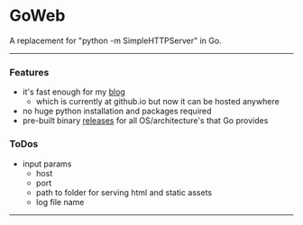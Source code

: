 # GoWeb

A replacement for "python -m SimpleHTTPServer" in Go.

***

### Features

* it's fast enough for my <a href="http://cleesmith.github.io/" target="_blank">blog</a>
  - which is currently at github.io but now it can be hosted anywhere
* no huge python installation and packages required
* pre-built binary <a href="https://github.com/cleesmith/goweb/releases" target="_blank">releases</a> for all OS/architecture's that Go provides

### ToDos

* input params
  * host
  * port
  * path to folder for serving html and static assets
  * log file name

***
